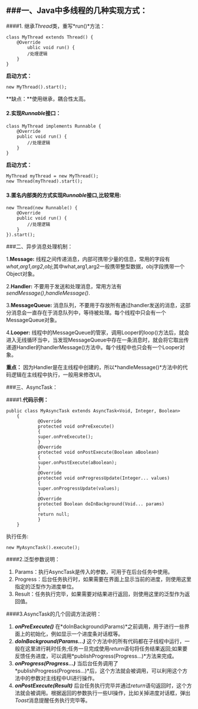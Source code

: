 ###一、Java中多线程的几种实现方式：
---
####1. 继承*Thread*类，重写*run()*方法：

	class MyThread extends Thread() {
		@Override
			ublic void run() {
			/处理逻辑
		}
	}

		
**启动方式：**

	new MyThread().start();

**缺点：**使用继承，耦合性太高。

#### 2.实现*Runnable*接口：

	class MyThread implements Runnable {
		@Override
		public void run() {
			//处理逻辑
		}
	}
	
	
**启动方式：**

	MyThread myThread = new MyThread();
	new Thread(myThread).start();

#### 3.匿名内部类的方式实现*Runnable*接口,比较常用:

	new Thread(new Runnable() {
		@Override
		public void run() {
			//处理逻辑
		}
	}).start();

###二、异步消息处理机制：

1.**Message:**
	线程之间传递消息，内部可携带少量的信息，常用的字段有*what*,*arg1*,*arg2*,*obj*;其中what,arg1,arg2一般携带整型数据，obj字段携带一个Object对象。

2.**Handler:**
	不要用于发送和处理消息，常用方法有*sendMessage()*,*handleMessage()*.

3.**MessageQueue:**
	消息队列，不要用于存放所有通过handler发送的消息，这部分消息会一直存在于消息队列中，等待被处理。每个线程中只会有一个MessageQueue对象。

4.**Looper:**
	线程中的MessageQueue的管家，调用Looper的loop()方法后，就会进入无线循环当中，当发现MessageQueue中存在一条消息时，就会将它取出传递道Handler的handlerMessage()方法中。每个线程中也只会有一个Looper对象。

**重点：**
	因为Handler是在主线程中创建的，所以*handleMessage()*方法中的代码逻辑在主线程中执行，一般用来修改UI。

###三、AsyncTask：

####1.**代码示例：**

	public class MyAsyncTask extends AsyncTask<Void, Integer, Boolean>
		{
	    		@Override
	    		protected void onPreExecute()
	    		{
				super.onPreExecute();
	    		}
	    		@Override
	    		protected void onPostExecute(Boolean aBoolean)
	    		{
				super.onPostExecute(aBoolean);
	    		}
	    		@Override
	    		protected void onProgressUpdate(Integer... values)
	    		{
				super.onProgressUpdate(values);
	    		}
	    		@Override
	   		    protected Boolean doInBackground(Void... params)
	    		{
				return null;
	    		}
		}

执行任务:

	new MyAsyncTask().execute();

####2.泛型参数说明：

1. Params：执行AsyncTask是传入的参数，可用于在后台任务中使用。
2. Progress：后台任务执行时，如果需要在界面上显示当前的进度，则使用这里指定的泛型作为进度单位。
3. Result：任务执行完毕，如果需要对结果进行返回，则使用这里的泛型作为返回值。

####3.AsyncTask的几个回调方法说明：
1. *__onPreExecute()__*
在*doInBackground(Params)*之前调用，用于进行一些界面上的初始化，例如显示一个进度条对话框等。
2. *__doInBackground(Params...)__*
这个方法中的所有代码都在子线程中运行，一般在这里进行耗时任务;任务一旦完成使用*return*语句将任务结果返回;如果要反馈任务进度，可以调用*publishProgress(Progress...)*方法来完成。
3. *__onProgress(Progress...)__*
当后台任务调用了*publishProgress(Progress...)*后，这个方法就会被调用，可以利用这个方法中的参数对主线程中UI进行操作。
4. *__onPostExecute(Result)__*
后台任务执行完毕并通过*return*语句返回时，这个方法就会被调用。根据返回的参数执行一些UI操作，比如关掉进度对话框，弹出*Toast*消息提醒任务执行完毕等。
